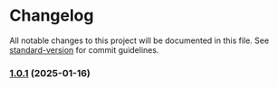 # Changelog

All notable changes to this project will be documented in this file. See [standard-version](https://github.com/conventional-changelog/standard-version) for commit guidelines.

### [1.0.1](https://github.com/sunmery/full-stack-engineering/compare/v1.4.2...v1.0.1) (2025-01-16)
